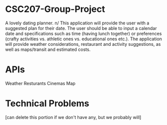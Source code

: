 # CSC207-Group-Project
A lovely dating planner. n/
This application will provide the user with a suggested plan for their date. 
The user should be able to input a calendar date and specifications such as time (having lunch together) or preferences (crafty activities vs. athletic ones vs. educational ones etc.).
The application will provide weather considerations, restaurant and activity suggestions, as well as maps/transit and estimated costs.

# APIs

Weather
Resturants
Cinemas
Map

# Technical Problems
[can delete this portion if we don't have any, but we probably will]
